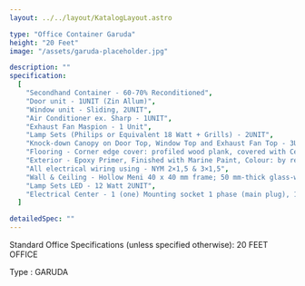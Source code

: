 ```yaml
---
layout: ../../layout/KatalogLayout.astro

type: "Office Container Garuda"
height: "20 Feet"
image: "/assets/garuda-placeholder.jpg"

description: ""
specification:
  [
    "Secondhand Container - 60-70% Reconditioned",
    "Door unit - 1UNIT (Zin Allum)",
    "Window unit - Sliding, 2UNIT",
    "Air Conditioner ex. Sharp - 1UNIT",
    "Exhaust Fan Maspion - 1 Unit",
    "Lamp Sets (Philips or Equivalent 18 Watt + Grills) - 2UNIT",
    "Knock-down Canopy on Door Top, Window Top and Exhaust Fan Top - 3UNIT",
    "Flooring - Corner edge cover: profiled wood plank, covered with Ceramic 40 x 40 cm or Vinyl Tile 30 x 30 cm",
    "Exterior - Epoxy Primer, Finished with Marine Paint, Colour: by request, excluding logo",
    "All electrical wiring using - NYM 2×1,5 & 3×1,5",
    "Wall & Ceiling - Hollow Meni 40 x 40 mm frame; 50 mm-thick glass-wool covered with 3 mm Poly-paper noise absorber",
    "Lamp Sets LED - 12 Watt 2UNIT",
    "Electrical Center - 1 (one) Mounting socket 1 phase (main plug), 1 (one) 4-Pools MCB Box by Presto, 3 (three) MCB Units of 16A, 16A & 10A",
  ]

detailedSpec: ""
---
```


Standard Office Specifications (unless specified otherwise): 20 FEET OFFICE

Type : GARUDA
